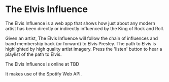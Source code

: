 # The Elvis Influence

The Elvis Influence is a web app that shows how just about any modern
artist has been directly or indirectly influenced by the King of Rock and Roll.

Given an artist, The Elvis Influence will follow the chain of influences and
band membership back (or forward) to Elvis Presley. The path to Elvis is
highlighted by high quality artist imagery. Press the 'listen' button to hear a
playlist of the path to Elvis.

The Elvis Influence is online at TBD

It makes use of the Spotify Web API.


